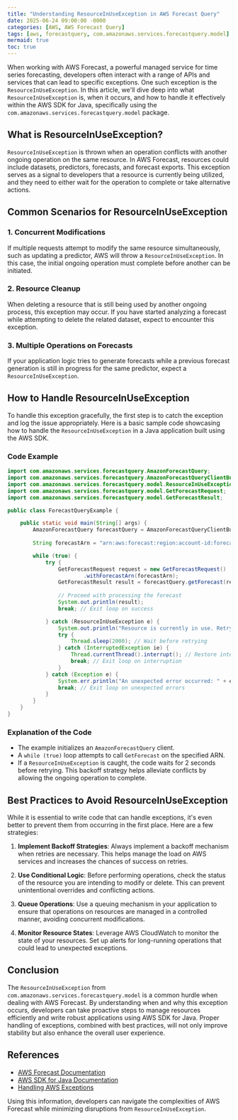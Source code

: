 ```yaml
---
title: "Understanding ResourceInUseException in AWS Forecast Query"
date: 2025-06-24 09:00:00 -0000
categories: [AWS, AWS Forecast Query]
tags: [aws, forecastquery, com.amazonaws.services.forecastquery.model]
mermaid: true
toc: true
---
```



When working with AWS Forecast, a powerful managed service for time series forecasting, developers often interact with a range of APIs and services that can lead to specific exceptions. One such exception is the `ResourceInUseException`. In this article, we'll dive deep into what `ResourceInUseException` is, when it occurs, and how to handle it effectively within the AWS SDK for Java, specifically using the `com.amazonaws.services.forecastquery.model` package.

## What is ResourceInUseException?

`ResourceInUseException` is thrown when an operation conflicts with another ongoing operation on the same resource. In AWS Forecast, resources could include datasets, predictors, forecasts, and forecast exports. This exception serves as a signal to developers that a resource is currently being utilized, and they need to either wait for the operation to complete or take alternative actions.

## Common Scenarios for ResourceInUseException

### 1. Concurrent Modifications

If multiple requests attempt to modify the same resource simultaneously, such as updating a predictor, AWS will throw a `ResourceInUseException`. In this case, the initial ongoing operation must complete before another can be initiated.

### 2. Resource Cleanup

When deleting a resource that is still being used by another ongoing process, this exception may occur. If you have started analyzing a forecast while attempting to delete the related dataset, expect to encounter this exception.

### 3. Multiple Operations on Forecasts

If your application logic tries to generate forecasts while a previous forecast generation is still in progress for the same predictor, expect a `ResourceInUseException`.

## How to Handle ResourceInUseException

To handle this exception gracefully, the first step is to catch the exception and log the issue appropriately. Here is a basic sample code showcasing how to handle the `ResourceInUseException` in a Java application built using the AWS SDK.

### Code Example

```java
import com.amazonaws.services.forecastquery.AmazonForecastQuery;
import com.amazonaws.services.forecastquery.AmazonForecastQueryClientBuilder;
import com.amazonaws.services.forecastquery.model.ResourceInUseException;
import com.amazonaws.services.forecastquery.model.GetForecastRequest;
import com.amazonaws.services.forecastquery.model.GetForecastResult;

public class ForecastQueryExample {

    public static void main(String[] args) {
        AmazonForecastQuery forecastQuery = AmazonForecastQueryClientBuilder.defaultClient();
        
        String forecastArn = "arn:aws:forecast:region:account-id:forecast/myForeCast";

        while (true) {
            try {
                GetForecastRequest request = new GetForecastRequest()
                        .withForecastArn(forecastArn);
                GetForecastResult result = forecastQuery.getForecast(request);
                
                // Proceed with processing the forecast
                System.out.println(result);
                break; // Exit loop on success

            } catch (ResourceInUseException e) {
                System.out.println("Resource is currently in use. Retrying...");
                try {
                    Thread.sleep(2000); // Wait before retrying
                } catch (InterruptedException ie) {
                    Thread.currentThread().interrupt(); // Restore interrupted state
                    break; // Exit loop on interruption
                }
            } catch (Exception e) {
                System.err.println("An unexpected error occurred: " + e.getMessage());
                break; // Exit loop on unexpected errors
            }
        }
    }
}
```

### Explanation of the Code

- The example initializes an `AmazonForecastQuery` client.
- A `while (true)` loop attempts to call `GetForecast` on the specified ARN.
- If a `ResourceInUseException` is caught, the code waits for 2 seconds before retrying. This backoff strategy helps alleviate conflicts by allowing the ongoing operation to complete.

## Best Practices to Avoid ResourceInUseException

While it is essential to write code that can handle exceptions, it's even better to prevent them from occurring in the first place. Here are a few strategies:

1. **Implement Backoff Strategies**: Always implement a backoff mechanism when retries are necessary. This helps manage the load on AWS services and increases the chances of success on retries.

2. **Use Conditional Logic**: Before performing operations, check the status of the resource you are intending to modify or delete. This can prevent unintentional overrides and conflicting actions.

3. **Queue Operations**: Use a queuing mechanism in your application to ensure that operations on resources are managed in a controlled manner, avoiding concurrent modifications.

4. **Monitor Resource States**: Leverage AWS CloudWatch to monitor the state of your resources. Set up alerts for long-running operations that could lead to unexpected exceptions.

## Conclusion

The `ResourceInUseException` from `com.amazonaws.services.forecastquery.model` is a common hurdle when dealing with AWS Forecast. By understanding when and why this exception occurs, developers can take proactive steps to manage resources efficiently and write robust applications using AWS SDK for Java. Proper handling of exceptions, combined with best practices, will not only improve stability but also enhance the overall user experience.

## References
- [AWS Forecast Documentation](https://docs.aws.amazon.com/forecast/latest/dg/what-is-forecast.html)
- [AWS SDK for Java Documentation](https://docs.aws.amazon.com/sdk-for-java/latest/developer-guide/home.html)
- [Handling AWS Exceptions](https://docs.aws.amazon.com/sdk-for-java/latest/developer-guide/java-sdk-exceptions.html)

Using this information, developers can navigate the complexities of AWS Forecast while minimizing disruptions from `ResourceInUseException`.